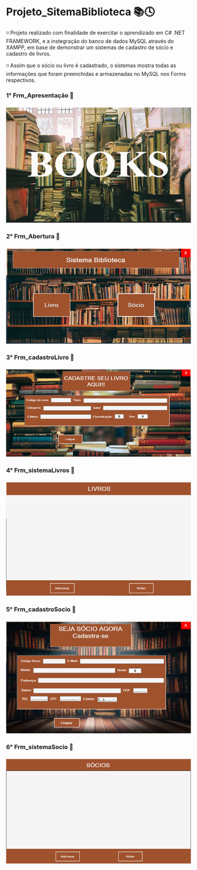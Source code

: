 # Projeto_SitemaBiblioteca 📚🕓

◽ Projeto realizado com finalidade de exercitar o aprendizado em C# .NET FRAMEWORK, e
 a instegração do banco de dados MySQL através do XAMPP, em base de demonstrar um sistemas de cadastro de sócio e cadastro de livros.

◽ Assim que o sócio ou livro é cadastrado, o sistemas mostra todas as informações que foram preenchidas e armazenadas no MySQL nos Forms respectivos. 

<h3>1° Frm_Apresentação 📸<h3>

<img src="Imagens/Frm_apresentação.png" alt="imagem apresentação">

<h3>2° Frm_Abertura 📸<h3>

<img src="Imagens/Frm_abertura.png" alt="imagem abertura">

<h3>3° Frm_cadastroLivro 📸<h3>

<img src="Imagens/Frm_cadastroLivros.png" alt="imagem abertura">

<h3>4° Frm_sistemaLivros 📸<h3>

<img src="Imagens/Frm_sistmaLivros.png" alt="imagem abertura">

<h3>5° Frm_cadastroSocio 📸<h3>

<img src="Imagens/Frm_cadastroSocio.png" alt="imagem abertura">

<h3>6° Frm_sistemaSocio 📸<h3>

<img src="Imagens/Frm_sistemaSocio.png" alt="imagem abertura">
